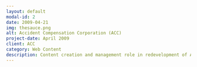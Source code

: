 ```yaml
---
layout: default
modal-id: 2
date: 2009-04-21
img: thesauce.png
alt: Accident Compensation Corporation (ACC)
project-date: April 2009
client: ACC
category: Web Content
description: Content creation and management role in redevelopment of ACC.co.nz website.
---
```

